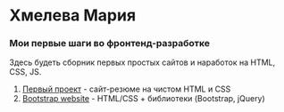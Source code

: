 # Хмелева Мария
### Мои первые шаги во фронтенд-разработке
Здесь будеть сборник первых простых сайтов и наработок на HTML, CSS, JS.

1. [Первый проект](https://khmelevamaria.github.io/first-site/) - сайт-резюме на чистом HTML и CSS
2. [Bootstrap website](https://khmelevamaria.github.io/first-site/) - HTML/CSS + библиотеки (Bootstrap, jQuery)
